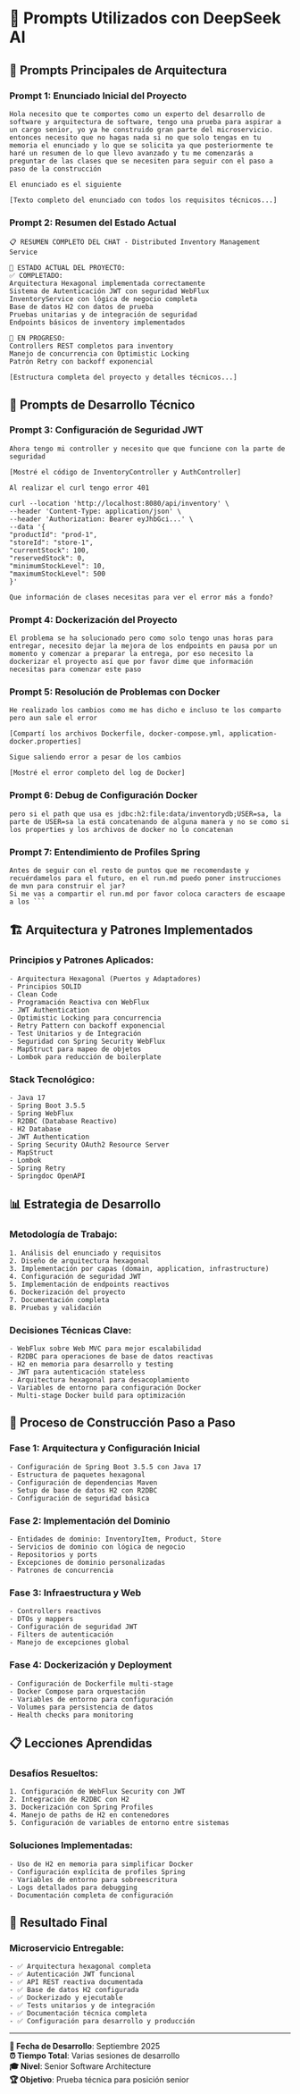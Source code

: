 # 📝 Prompts Utilizados con DeepSeek AI

## 🎯 **Prompts Principales de Arquitectura**

### Prompt 1: Enunciado Inicial del Proyecto

```
Hola necesito que te comportes como un experto del desarrollo de software y arquitectura de software, tengo una prueba para aspirar a un cargo senior, yo ya he construido gran parte del microservicio. entonces necesito que no hagas nada si no que solo tengas en tu memoria el enunciado y lo que se solicita ya que posteriormente te haré un resumen de lo que llevo avanzado y tu me comenzarás a preguntar de las clases que se necesiten para seguir con el paso a paso de la construcción

El enunciado es el siguiente

[Texto completo del enunciado con todos los requisitos técnicos...]
```

### Prompt 2: Resumen del Estado Actual

```
📋 RESUMEN COMPLETO DEL CHAT - Distributed Inventory Management Service

🎯 ESTADO ACTUAL DEL PROYECTO:
✅ COMPLETADO:
Arquitectura Hexagonal implementada correctamente
Sistema de Autenticación JWT con seguridad WebFlux
InventoryService con lógica de negocio completa
Base de datos H2 con datos de prueba
Pruebas unitarias y de integración de seguridad
Endpoints básicos de inventory implementados

🚀 EN PROGRESO:
Controllers REST completos para inventory
Manejo de concurrencia con Optimistic Locking
Patrón Retry con backoff exponencial

[Estructura completa del proyecto y detalles técnicos...]
```

## 🔧 **Prompts de Desarrollo Técnico**

### Prompt 3: Configuración de Seguridad JWT

```
Ahora tengo mi controller y necesito que que funcione con la parte de seguridad

[Mostré el código de InventoryController y AuthController]

Al realizar el curl tengo error 401

curl --location 'http://localhost:8080/api/inventory' \
--header 'Content-Type: application/json' \
--header 'Authorization: Bearer eyJhbGci...' \
--data '{
"productId": "prod-1",
"storeId": "store-1",
"currentStock": 100,
"reservedStock": 0,
"minimumStockLevel": 10,
"maximumStockLevel": 500
}'

Que información de clases necesitas para ver el error más a fondo?
```

### Prompt 4: Dockerización del Proyecto

```
El problema se ha solucionado pero como solo tengo unas horas para entregar, necesito dejar la mejora de los endpoints en pausa por un momento y comenzar a preparar la entrega, por eso necesito la dockerizar el proyecto así que por favor dime que información necesitas para comenzar este paso
```

### Prompt 5: Resolución de Problemas con Docker

```
He realizado los cambios como me has dicho e incluso te los comparto pero aun sale el error

[Compartí los archivos Dockerfile, docker-compose.yml, application-docker.properties]

Sigue saliendo error a pesar de los cambios

[Mostré el error completo del log de Docker]
```

### Prompt 6: Debug de Configuración Docker

```
pero si el path que usa es jdbc:h2:file:data/inventorydb;USER=sa, la parte de USER=sa la está concatenando de alguna manera y no se como si los properties y los archivos de docker no lo concatenan
```

### Prompt 7: Entendimiento de Profiles Spring

```
Antes de seguir con el resto de puntos que me recomendaste y recuérdamelos para el futuro, en el run.md puedo poner instrucciones de mvn para construir el jar?
Si me vas a compartir el run.md por favor coloca caracters de escaape a los ```
```

## 🏗️ **Arquitectura y Patrones Implementados**

### Principios y Patrones Aplicados:

```
- Arquitectura Hexagonal (Puertos y Adaptadores)
- Principios SOLID
- Clean Code
- Programación Reactiva con WebFlux
- JWT Authentication
- Optimistic Locking para concurrencia
- Retry Pattern con backoff exponencial
- Test Unitarios y de Integración
- Seguridad con Spring Security WebFlux
- MapStruct para mapeo de objetos
- Lombok para reducción de boilerplate
```

### Stack Tecnológico:

```
- Java 17
- Spring Boot 3.5.5
- Spring WebFlux
- R2DBC (Database Reactivo)
- H2 Database
- JWT Authentication
- Spring Security OAuth2 Resource Server
- MapStruct
- Lombok
- Spring Retry
- Springdoc OpenAPI
```

## 📊 **Estrategia de Desarrollo**

### Metodología de Trabajo:

```
1. Análisis del enunciado y requisitos
2. Diseño de arquitectura hexagonal
3. Implementación por capas (domain, application, infrastructure)
4. Configuración de seguridad JWT
5. Implementación de endpoints reactivos
6. Dockerización del proyecto
7. Documentación completa
8. Pruebas y validación
 ```

### Decisiones Técnicas Clave:

```
- WebFlux sobre Web MVC para mejor escalabilidad
- R2DBC para operaciones de base de datos reactivas
- H2 en memoria para desarrollo y testing
- JWT para autenticación stateless
- Arquitectura hexagonal para desacoplamiento
- Variables de entorno para configuración Docker
- Multi-stage Docker build para optimización
```

## 🚀 **Proceso de Construcción Paso a Paso**

### Fase 1: Arquitectura y Configuración Inicial

```
- Configuración de Spring Boot 3.5.5 con Java 17
- Estructura de paquetes hexagonal
- Configuración de dependencias Maven
- Setup de base de datos H2 con R2DBC
- Configuración de seguridad básica
```

### Fase 2: Implementación del Dominio

```
- Entidades de dominio: InventoryItem, Product, Store
- Servicios de dominio con lógica de negocio
- Repositorios y ports
- Excepciones de dominio personalizadas
- Patrones de concurrencia
```

### Fase 3: Infraestructura y Web

```
- Controllers reactivos
- DTOs y mappers
- Configuración de seguridad JWT
- Filters de autenticación
- Manejo de excepciones global
```

### Fase 4: Dockerización y Deployment

```
- Configuración de Dockerfile multi-stage
- Docker Compose para orquestación
- Variables de entorno para configuración
- Volumes para persistencia de datos
- Health checks para monitoring
```

## 📋 **Lecciones Aprendidas**

### Desafíos Resueltos:

```
1. Configuración de WebFlux Security con JWT
2. Integración de R2DBC con H2
3. Dockerización con Spring Profiles
4. Manejo de paths de H2 en contenedores
5. Configuración de variables de entorno entre sistemas
 ```

### Soluciones Implementadas:

```
- Uso de H2 en memoria para simplificar Docker
- Configuración explícita de profiles Spring
- Variables de entorno para sobreescritura
- Logs detallados para debugging
- Documentación completa de configuración
```

## 🎯 **Resultado Final**

### Microservicio Entregable:

```
- ✅ Arquitectura hexagonal completa
- ✅ Autenticación JWT funcional
- ✅ API REST reactiva documentada
- ✅ Base de datos H2 configurada
- ✅ Dockerizado y ejecutable
- ✅ Tests unitarios y de integración
- ✅ Documentación técnica completa
- ✅ Configuración para desarrollo y producción
```

---

**📅 Fecha de Desarrollo**: Septiembre 2025  
**⏰ Tiempo Total**: Varias sesiones de desarrollo  
**🎓 Nivel**: Senior Software Architecture  
**🏆 Objetivo**: Prueba técnica para posición senior